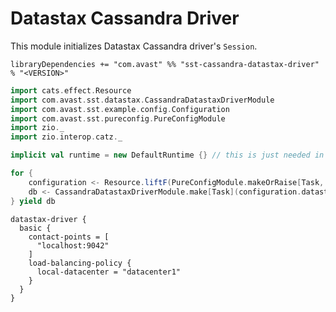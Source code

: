 # Datastax Cassandra Driver

This module initializes Datastax Cassandra driver's `Session`.

`libraryDependencies += "com.avast" %% "sst-cassandra-datastax-driver" % "<VERSION>"`

```scala
import cats.effect.Resource
import com.avast.sst.datastax.CassandraDatastaxDriverModule
import com.avast.sst.example.config.Configuration
import com.avast.sst.pureconfig.PureConfigModule
import zio._
import zio.interop.catz._

implicit val runtime = new DefaultRuntime {} // this is just needed in example

for {
    configuration <- Resource.liftF(PureConfigModule.makeOrRaise[Task, Configuration])
    db <- CassandraDatastaxDriverModule.make[Task](configuration.datastaxDriver)
} yield db
```

```HOCON
datastax-driver {
  basic {
    contact-points = [
      "localhost:9042"
    ]
    load-balancing-policy {
      local-datacenter = "datacenter1"
    }
  }
}
```
